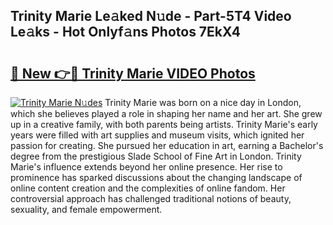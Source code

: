 ## Trinity Marie Le𝚊ked N𝚞de - Part-5T4 Video Le𝚊ks - Hot Onlyf𝚊ns Photos 7EkX4

# <h2><a href="http://ab2383.deff.icu/?id=Trinity+Marie">🔗 New 👉🔴 Trinity Marie VIDEO Photos</a></h2>

[![Trinity Marie N𝚞des](https://i.imgur.com/rIISA9y.gif)](http://ab2383.deff.icu/?id=Trinity+Marie)
Trinity Marie was born on a nice day in London, which she believes played a role in shaping her name and her art. She grew up in a creative family, with both parents being artists. Trinity Marie's early years were filled with art supplies and museum visits, which ignited her passion for creating. She pursued her education in art, earning a Bachelor's degree from the prestigious Slade School of Fine Art in London. Trinity Marie's influence extends beyond her online presence. Her rise to prominence has sparked discussions about the changing landscape of online content creation and the complexities of online fandom. Her controversial approach has challenged traditional notions of beauty, sexuality, and female empowerment.
